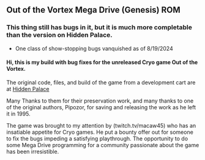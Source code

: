 ## Out of the Vortex Mega Drive (Genesis) ROM
### This thing still has bugs in it, but it is much more completable than the version on Hidden Palace. 
  - One class of show-stopping bugs vanquished as of 8/19/2024


#### Hi, this is my build with bug fixes for the unreleased Cryo game Out of the Vortex.

The original code, files, and build of the game from a development cart are at [Hidden Palace](https://hiddenpalace.org/News/Vanished_without_a_Trace_-_Out_of_the_Vortex_for_the_Sega_Mega_Drive)

Many Thanks to them for their preservation work, and many thanks to one of the original authors, Pipozor, for saving and releasing the work as he left it in 1995.

The game was brought to my attention by (twitch.tv/macaw45) who has an insatiable appetite for Cryo games. He put a bounty offer out for someone to fix the bugs impeding a satisfying playthrough. The opportunity to do some Mega Drive programming for a community passionate about the game has been irresistible.


